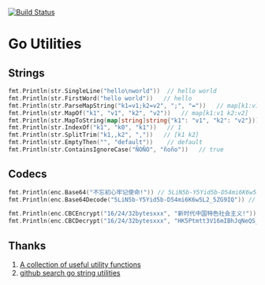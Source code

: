[![Build Status](https://travis-ci.org/bingoohuang/gou.svg?branch=master)](https://travis-ci.org/bingoohuang/gou)

# Go Utilities

## Strings

```go
fmt.Println(str.SingleLine("hello\nworld"))  // hello world
fmt.Println(str.FirstWord("hello world"))   // hello
fmt.Println(str.ParseMapString("k1=v1;k2=v2", ";", "="))   // map[k1:v1 k2:v2]
fmt.Println(str.MapOf("k1", "v1", "k2", "v2"))   // map[k1:v1 k2:v2]
fmt.Println(str.MapToString(map[string]string{"k1": "v1", "k2": "v2"})) // map[k1:v1 k2:v2]
fmt.Println(str.IndexOf("k1", "k0", "k1"))   // 1
fmt.Println(str.SplitTrim("k1,,k2", ","))   // [k1 k2]
fmt.Println(str.EmptyThen("", "default"))    // default
fmt.Println(str.ContainsIgnoreCase("ÑOÑO", "ñoño"))   // true
```

## Codecs

```go
fmt.Println(enc.Base64("不忘初心牢记使命!")) // 5LiN5b-Y5Yid5b-D54mi6K6w5L2_5ZG9IQ
fmt.Println(enc.Base64Decode("5LiN5b-Y5Yid5b-D54mi6K6w5L2_5ZG9IQ")) // 不忘初心牢记使命!

fmt.Println(enc.CBCEncrypt("16/24/32bytesxxx", "新时代中国特色社会主义!"))
fmt.Println(enc.CBCDecrypt("16/24/32bytesxxx", "HK5Ptmtt3V16mIBhJqNeQS_SbTn5kNmE4FSKoxx5t_I9fbIkf2GnjTF6T9KtuWuA8WZYWLMYZeAGsuHyycz9UA=="))
```

## Thanks

1. [A collection of useful utility functions](https://github.com/shomali11/util)
1. [github search go string utilities](https://github.com/search?l=Go&q=string+utilities&type=Repositories)
